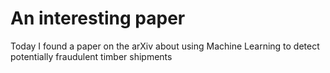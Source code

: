 # An interesting paper

Today I found a paper on the arXiv about using Machine Learning to detect potentially fraudulent timber shipments
